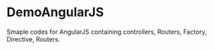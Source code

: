 # DemoAngularJS

Smaple codes for AngularJS containing controllers, Routers, Factory, Directive, Routers.
